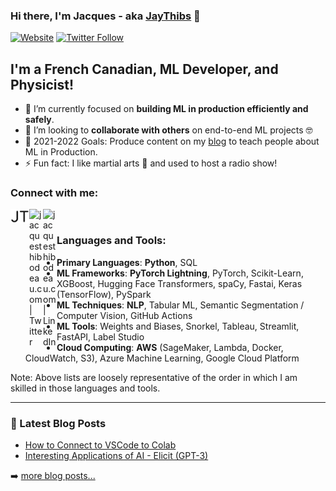 ### Hi there, I'm Jacques - aka [JayThibs][website] 👋 

[![Website](https://img.shields.io/website?label=jacquesthibodeau.com&style=for-the-badge&url=https%3A%2F%2Fjacquesthibodeau.com)](https://jacquesthibodeau.com/)
[![Twitter Follow](https://img.shields.io/twitter/follow/TheAIDev?color=1DA1F2&logo=twitter&style=for-the-badge)](https://twitter.com/intent/follow?original_referer=https%3A%2F%2Fgithub.com%2FJayThibs&screen_name=TheAIDev)

## I'm a French Canadian, ML Developer, and Physicist!

- 🌱 I’m currently focused on **building ML in production efficiently and safely**.
- 👯 I’m looking to **collaborate with others** on end-to-end ML projects 🤓
- 🥅 2021-2022 Goals: Produce content on my [blog][website] to teach people about ML in Production.
- ⚡ Fun fact: I like martial arts 🤺 and used to host a radio show!

### Connect with me:

[<img align="left" alt="jacquesthibodeau.com" width="30px" src="https://raw.githubusercontent.com/JayThibs/jacques-blog/master/images/favicon.ico" />][website]
[<img align="left" alt="jacquesthibodeau.com | Twitter" width="22px" src="https://cdn-icons-png.flaticon.com/512/124/124021.png" />][ai_twitter]
[<img align="left" alt="jacquesthibodeau.com | LinkedIn" width="22px" src="https://cdn-icons-png.flaticon.com/512/174/174857.png" />][linkedin]

<br />

### Languages and Tools:

* **Primary Languages**: **Python**, SQL
* **ML Frameworks**: **PyTorch Lightning**, PyTorch, Scikit-Learn, XGBoost, Hugging Face Transformers, spaCy, Fastai, Keras (TensorFlow), PySpark
* **ML Techniques**: **NLP**, Tabular ML, Semantic Segmentation / Computer Vision, GitHub Actions
* **ML Tools**: Weights and Biases, Snorkel, Tableau, Streamlit, FastAPI, Label Studio
* **Cloud Computing**: **AWS** (SageMaker, Lambda, Docker, CloudWatch, S3), Azure Machine Learning, Google Cloud Platform

Note: Above lists are loosely representative of the order in which I am skilled in those languages and tools.

---

### 📕 Latest Blog Posts

<!-- BLOG-POST-LIST:START -->
- [How to Connect to VSCode to Colab](https://jacquesthibodeau.com/deep-learning-setup/vscode/google-colab/2021/09/27/connect-to-colab-from-local-vscode.html)
- [Interesting Applications of AI - Elicit (GPT-3)](https://jacquesthibodeau.com/gpt/elicit/ought/2021/09/24/experimenting-with-elicit.html)
<!-- BLOG-POST-LIST:END -->

➡️ [more blog posts...](https://jacquesthibodeau.com/)

<!-- ---

<details>
  <summary>:zap: Recent GitHub Activity</summary> -->
  
<!--START_SECTION:activity-->

<!--END_SECTION:activity-->

<!-- </details> -->

<!-- <details>
  <summary>:zap: GitHub Stats</summary>

  <img align="left" alt="JayThibs's GitHub Stats" src="https://github-readme-stats.jaythibs.vercel.app/api?username=JayThibs&show_icons=true&hide_border=true" />

</details> -->

[website]: https://jacquesthibodeau.com/
[personal_twitter]: https://twitter.com/JacquesThibs
[ai_twitter]: https://twitter.com/TheAIDev
[linkedin]: https://www.linkedin.com/in/jacques-thibodeau/
